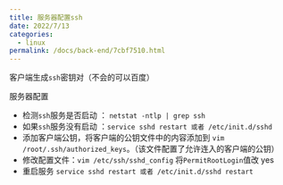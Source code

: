 ```yaml
---
title: 服务器配置ssh
date: 2022/7/13
categories:
  - linux
permalink: /docs/back-end/7cbf7510.html
---
```


客户端生成`ssh`密钥对（不会的可以百度）

服务器配置

- 检测`ssh`服务是否启动 ： `netstat -ntlp | grep ssh`
- 如果`ssh`服务没有启动 ：`service sshd restart 或者 /etc/init.d/sshd`
- 添加客户端公钥，将客户端的公钥文件中的内容添加到 `vim /root/.ssh/authorized_keys`。（该文件配置了允许连入的客户端的公钥）
- 修改配置文件：`vim /etc/ssh/sshd_config` 将`PermitRootLogin`值改 yes
- 重启服务 `service sshd restart 或者 /etc/init.d/sshd restart`

